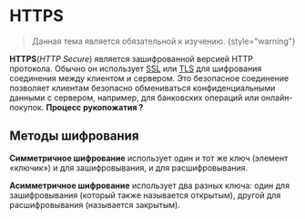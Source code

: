 # HTTPS

> Данная тема является обязательной к изучению. {style="warning"}

**HTTPS**(_HTTP Secure_) является зашифрованной версией HTTP протокола. Обычно он
использует [SSL](https://developer.mozilla.org/en-US/docs/Glossary/SSL)
или [TLS](https://developer.mozilla.org/ru/docs/Glossary/TLS) для шифрования соединения между клиентом и сервером. Это
безопасное соединение позволяет клиентам безопасно обмениваться конфиденциальными данными с сервером, например, для
банковских операций или онлайн-покупок.
**Процесс рукопожатия ?**

## Методы шифрования

**Симметричное шифрование** использует один и тот же ключ (элемент «ключик») и для зашифровывания, и
для расшифровывания.

**Асимметричное шифрование** использует два разных ключа: один для зашифровывания (который также
называется открытым), другой для расшифровывания (называется закрытым).